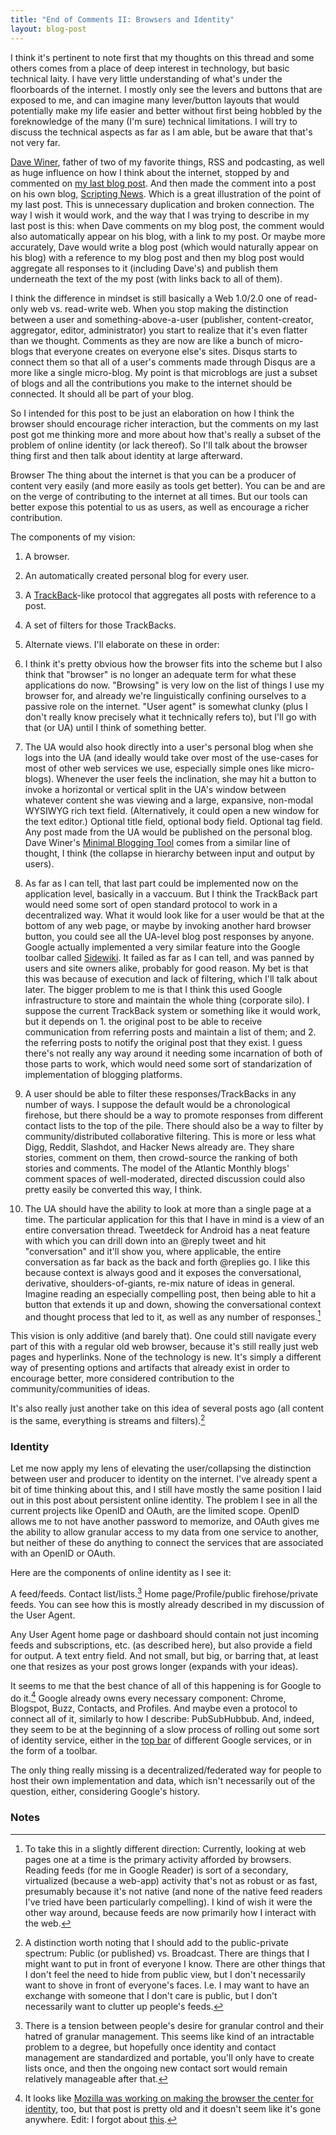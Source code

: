 ```yaml
---
title: "End of Comments II: Browsers and Identity"
layout: blog-post
---
```


I think it's pertinent to note first that my thoughts on this thread and
some others comes from a place of deep interest in technology, but basic
technical laity. I have very little understanding of what's under the
floorboards of the internet. I mostly only see the levers and buttons
that are exposed to me, and can imagine many lever/button layouts that
would potentially make my life easier and better without first being
hobbled by the foreknowledge of the many (I'm sure) technical
limitations. I will try to discuss the technical aspects as far as I am
able, but be aware that that's not very far.

[Dave Winer](http://en.wikipedia.org/wiki/Dave_Winer), father of two of
my favorite things, RSS and podcasting, as well as huge influence on how
I think about the internet, stopped by and commented on [my last blog
post](http://blog.byjoemoon.com/post/3112676038/the-end-of-comments).
And then made the comment into a post on his own blog, [Scripting
News](http://scripting.com/). Which is a great illustration of the point
of my last post. This is unnecessary duplication and broken connection.
The way I wish it would work, and the way that I was trying to describe
in my last post is this: when Dave comments on my blog post, the comment
would also automatically appear on his blog, with a link to my post. Or
maybe more accurately, Dave would write a blog post (which would
naturally appear on his blog) with a reference to my blog post and then
my blog post would aggregate all responses to it (including Dave's) and
publish them underneath the text of the my post (with links back to all
of them).

I think the difference in mindset is still basically a Web 1.0/2.0 one
of read-only web vs. read-write web. When you stop making the
distinction between a user and something-above-a-user (publisher,
content-creator, aggregator, editor, administrator) you start to realize
that it's even flatter than we thought. Comments as they are now are
like a bunch of micro-blogs that everyone creates on everyone else's
sites. Disqus starts to connect them so that all of a user's comments
made through Disqus are a more like a single micro-blog. My point is
that microblogs are just a subset of blogs and all the contributions you
make to the internet should be connected. It should all be part of your
blog.

So I intended for this post to be just an elaboration on how I think the
browser should encourage richer interaction, but the comments on my last
post got me thinking more and more about how that's really a subset of
the problem of online identity (or lack thereof). So I'll talk about the
browser thing first and then talk about identity at large afterward.

Browser The thing about the internet is that you can be a producer of
content very easily (and more easily as tools get better). You can be
and are on the verge of contributing to the internet at all times. But
our tools can better expose this potential to us as users, as well as
encourage a richer contribution.

The components of my vision:

1.  A browser.
2.  An automatically created personal blog for every user.
3.  A [TrackBack](http://en.wikipedia.org/wiki/Trackback)-like protocol
    that aggregates all posts with reference to a post.
4.  A set of filters for those TrackBacks.
5.  Alternate views. I'll elaborate on these in order:

6.  I think it's pretty obvious how the browser fits into the scheme but
    I also think that "browser" is no longer an adequate term for what
    these applications do now. "Browsing" is very low on the list of
    things I use my browser for, and already we're linguistically
    confining ourselves to a passive role on the internet. "User agent"
    is somewhat clunky (plus I don't really know precisely what it
    technically refers to), but I'll go with that (or UA) until I think
    of something better.

7.  The UA would also hook directly into a user's personal blog when she
    logs into the UA (and ideally would take over most of the use-cases
    for most of other web services we use, especially simple ones like
    micro-blogs). Whenever the user feels the inclination, she may hit a
    button to invoke a horizontal or vertical split in the UA's window
    between whatever content she was viewing and a large, expansive,
    non-modal WYSIWYG rich text field. (Alternatively, it could open a
    new window for the text editor.) Optional title field, optional body
    field. Optional tag field. Any post made from the UA would be
    published on the personal blog. Dave Winer's [Minimal Blogging
    Tool](http://scripting.com/stories/2011/01/05/upcomingTheMinimalBlogging.html)
    comes from a similar line of thought, I think (the collapse in
    hierarchy between input and output by users).

8.  As far as I can tell, that last part could be implemented now on the
    application level, basically in a vaccuum. But I think the TrackBack
    part would need some sort of open standard protocol to work in a
    decentralized way. What it would look like for a user would be that
    at the bottom of any web page, or maybe by invoking another hard
    browser button, you could see all the UA-level blog post responses
    by anyone. Google actually implemented a very similar feature into
    the Google toolbar called
    [Sidewiki](http://www.google.com/sidewiki/intl/en/index.html). It
    failed as far as I can tell, and was panned by users and site owners
    alike, probably for good reason. My bet is that this was because of
    execution and lack of filtering, which I'll talk about later. The
    bigger problem to me is that I think this used Google infrastructure
    to store and maintain the whole thing (corporate silo). I suppose
    the current TrackBack system or something like it would work, but it
    depends on 1. the original post to be able to receive communication
    from referring posts and maintain a list of them; and 2. the
    referring posts to notify the original post that they exist. I guess
    there's not really any way around it needing some incarnation of
    both of those parts to work, which would need some sort of
    standarization of implementation of blogging platforms.

9.  A user should be able to filter these responses/TrackBacks in any
    number of ways. I suppose the default would be a chronological
    firehose, but there should be a way to promote responses from
    different contact lists to the top of the pile. There should also be
    a way to filter by community/distributed collaborative filtering.
    This is more or less what Digg, Reddit, Slashdot, and Hacker News
    already are. They share stories, comment on them, then crowd-source
    the ranking of both stories and comments. The model of the Atlantic
    Monthly blogs' comment spaces of well-moderated, directed discussion
    could also pretty easily be converted this way, I think.

10. The UA should have the ability to look at more than a single page at
    a time. The particular application for this that I have in mind is a
    view of an entire conversation thread. Tweetdeck for Android has a
    neat feature with which you can drill down into an @reply tweet and
    hit "conversation" and it'll show you, where applicable, the entire
    conversation as far back as the back and forth @replies go. I like
    this because context is always good and it exposes the
    conversational, derivative, shoulders-of-giants, re-mix nature of
    ideas in general. Imagine reading an especially compelling post,
    then being able to hit a button that extends it up and down, showing
    the conversational context and thought process that led to it, as
    well as any number of responses.[^1]

This vision is only additive (and barely that). One could still navigate
every part of this with a regular old web browser, because it's still
really just web pages and hyperlinks. None of the technology is new.
It's simply a different way of presenting options and artifacts that
already exist in order to encourage better, more considered contribution
to the community/communities of ideas.

It's also really just another take on this idea of several posts ago
(all content is the same, everything is streams and filters).[^2]

### Identity

Let me now apply my lens of elevating the user/collapsing the
distinction between user and producer to identity on the internet. I've
already spent a bit of time thinking about this, and I still have mostly
the same position I laid out in this post about persistent online
identity. The problem I see in all the current projects like OpenID and
OAuth, are the limited scope. OpenID allows me to not have another
password to memorize, and OAuth gives me the ability to allow granular
access to my data from one service to another, but neither of these do
anything to connect the services that are associated with an OpenID or
OAuth.

Here are the components of online identity as I see it:

A feed/feeds. Contact list/lists.[^3] Home page/Profile/public
firehose/private feeds. You can see how this is mostly already described
in my discussion of the User Agent.

Any User Agent home page or dashboard should contain not just incoming
feeds and subscriptions, etc. (as described here), but also provide a
field for output. A text entry field. And not small, but big, or barring
that, at least one that resizes as your post grows longer (expands with
your ideas).

It seems to me that the best chance of all of this happening is for
Google to do it.[^4] Google already owns every necessary
component: Chrome, Blogspot, Buzz, Contacts, and Profiles. And maybe
even a protocol to connect all of it, similarly to how I describe:
PubSubHubbub. And, indeed, they seem to be at the beginning of a slow
process of rolling out some sort of identity service, either in the [top
bar](http://blog.byjoemoon.com/post/3357516295/%22http://techcrunch.com/2011/02/16/google-new-toolbar/)
of different Google services, or in the form of a toolbar.

The only thing really missing is a decentralized/federated way for
people to host their own implementation and data, which isn't
necessarily out of the question, either, considering Google's history.

### Notes

[^1]: To take this in a slightly different direction: Currently, looking
    at web pages one at a time is the primary activity afforded by
    browsers. Reading feeds (for me in Google Reader) is sort of a
    secondary, virtualized (because a web-app) activity that's not as
    robust or as fast, presumably because it's not native (and none of
    the native feed readers I've tried have been particularly
    compelling). I kind of wish it were the other way around, because
    feeds are now primarily how I interact with the web.
    
[^2]: A distinction worth noting that I should add to the public-private
    spectrum: Public (or published) vs. Broadcast. There are things that
    I might want to put in front of everyone I know. There are other
    things that I don't feel the need to hide from public view, but I
    don't necessarily want to shove in front of everyone's faces. I.e. I
    may want to have an exchange with someone that I don't care is
    public, but I don't necessarily want to clutter up people's feeds.
    
[^3]: There is a tension between people's desire for granular control and
    their hatred of granular management. This seems like kind of an
    intractable problem to a degree, but hopefully once identity and
    contact management are standardized and portable, you'll only have
    to create lists once, and then the ongoing new contact sort would
    remain relatively manageable after that.
    
[^4]: It looks like [Mozilla was working on making the browser the center
    for
    identity](http://www.azarask.in/blog/post/identity-in-the-browser-firefox/),
    too, but that post is pretty old and it doesn't seem like it's gone
    anywhere. Edit: I forgot about
    [this](http://hacks.mozilla.org/2010/04/account-manager-coming-to-firefox/).
